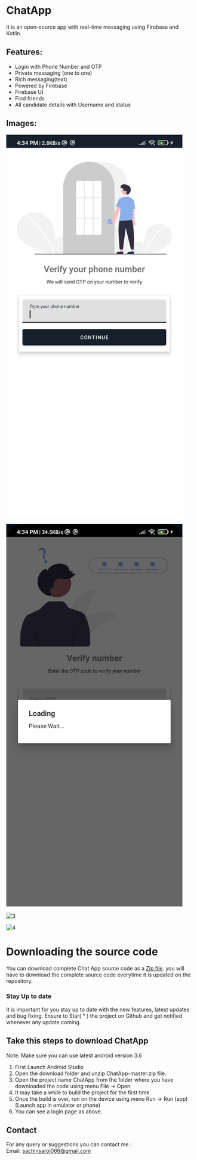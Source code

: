 # ChatApp
It is an open-source app with real-time messaging using Firebase and Kotlin.

## Features:
- Login with Phone Number and OTP
- Private messaging (one to one)
- Rich messaging(text)
- Powered by Firebase
- Firebase UI
- Find friends
- All candidate details with Username and status


## Images:
![1](https://github.com/Sachin066/Chatting_App_in_kotlin/blob/master/screenshot/1.jpg?raw=true=100x20)

![2](https://github.com/Sachin066/Chatting_App_in_kotlin/blob/master/screenshot/2.jpg?raw=true)

![3](https://user-images.githubusercontent.com/52067673/83350057-f15adc00-a356-11ea-8bd7-fbf09e9652ad.PNG)

![4](https://user-images.githubusercontent.com/52067673/83350128-878f0200-a357-11ea-94dc-070bba60fbe5.PNG)


# Downloading the source code

You can download complete Chat App source code as a <a href="https://github.com/krishkamani/ChatApp/archive/master.zip"> Zip file</a>.
you will have to download the complete source code everytime it is updated on the repository.

### Stay Up to date
It is important for you stay up to date with the new features, latest updates and bug fixing. Ensure to Star( * ) the project on Github and get notified whenever any update coming.
## Take this steps to download ChatApp
Note: Make sure you can use latest android version 3.6

1) First Launch Android Studio
2) Open the download folder and unzip ChatApp-master.zip file.
3) Open the project name ChatApp from the folder where you have downloaded the code using menu File -> Open
4) It may take a while to build the project for the first time.
5) Once the build is over, run on the device using menu Run -> Run (app) (Launch app in emulator or phone)
6) You can see a login page as above.

## Contact
For any query or suggestions you can contact me :<br>
Email: sachinsaroj066@gmail.com